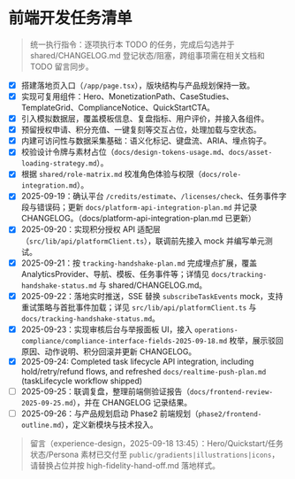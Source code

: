 # 前端开发任务清单

> 统一执行指令：逐项执行本 TODO 的任务，完成后勾选并于 shared/CHANGELOG.md 登记状态/阻塞，跨组事项需在相关文档和 TODO 留言同步。

- [x] 搭建落地页入口（`/app/page.tsx`），版块结构与产品规划保持一致。
- [x] 实现可复用组件：Hero、MonetizationPath、CaseStudies、TemplateGrid、ComplianceNotice、QuickStartCTA。
- [x] 引入模拟数据层，覆盖模板信息、复盘指标、用户评价，并接入各组件。
- [x] 预留授权申请、积分充值、一键复刻等交互占位，处理加载与空状态。
- [x] 内建可访问性与数据采集基础：语义化标记、键盘流、ARIA、埋点钩子。
- [x] 校验设计令牌与素材占位（`docs/design-tokens-usage.md`、`docs/asset-loading-strategy.md`）。
- [x] 根据 `shared/role-matrix.md` 校准角色体验与权限（`docs/role-integration.md`）。
- [x] 2025-09-19：确认平台 `/credits/estimate`、`/licenses/check`、任务事件字段与错误码；更新 `docs/platform-api-integration-plan.md` 并记录 CHANGELOG。（docs/platform-api-integration-plan.md 已更新）
- [x] 2025-09-20：实现积分授权 API 适配层（`src/lib/api/platformClient.ts`），联调前先接入 mock 并编写单元测试。
- [x] 2025-09-21：按 `tracking-handshake-plan.md` 完成埋点扩展，覆盖 AnalyticsProvider、导航、模板、任务事件等；详情见 `docs/tracking-handshake-status.md` 与 shared/CHANGELOG.md。
- [x] 2025-09-22：落地实时推送，SSE 替换 `subscribeTaskEvents` mock，支持重试策略与首批事件加载；详见 `src/lib/api/platformClient.ts` 与 `docs/tracking-handshake-status.md`。
- [x] 2025-09-23：实现审核后台与举报面板 UI，接入 `operations-compliance/compliance-interface-fields-2025-09-18.md` 枚举，展示驳回原因、动作说明、积分回滚并更新 CHANGELOG。
- [x] 2025-09-24: Completed task lifecycle API integration, including hold/retry/refund flows, and refreshed `docs/realtime-push-plan.md` (taskLifecycle workflow shipped)
- [ ] 2025-09-25：联调复盘，整理前端侧验证报告（`docs/frontend-review-2025-09-25.md`），并在 CHANGELOG 记录结果。
- [ ] 2025-09-26：与产品规划启动 Phase2 前端规划（`phase2/frontend-outline.md`），定义新模块与技术投入。

> 留言（experience-design，2025-09-18 13:45）：Hero/Quickstart/任务状态/Persona 素材已交付至 `public/gradients|illustrations|icons`，请替换占位并按 high-fidelity-hand-off.md 落地样式。
